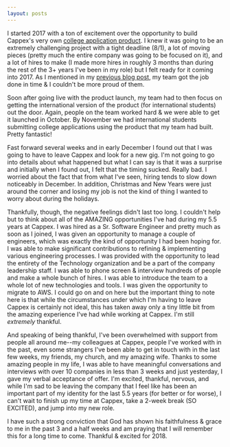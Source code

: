 ```yaml
---
layout: posts
---
```


I started 2017 with a ton of excitement over the opportunity to build Cappex's very own [college application product](https://www.cappex.com/hq/app/learn). I knew it was going to be an extremely challenging project with a tight deadline (8/1), a lot of moving pieces (pretty much the entire company was going to be focused on it), and a lot of hires to make (I made more hires in roughly 3 months than during the rest of the 3+ years I've been in my role) but I felt ready for it coming into 2017. As I mentioned in my [previous blog post](https://junhopark.com/posts/2017/10/12/new-product-launch-and-life-afterwards), my team got the job done in time & I couldn't be more proud of them.

Soon after going live with the product launch, my team had to then focus on getting the international version of the product (for international students) out the door. Again, people on the team worked hard & we were able to get it launched in October. By November we had international students submitting college applications using the product that my team had built. Pretty fantastic!

Fast forward several weeks and in early December I found out that I was going to have to leave Cappex and look for a new gig. I'm not going to go into details about what happened but what I can say is that it was a surprise and initially when I found out, I felt that the timing sucked. Really bad. I worried about the fact that from what I've seen, hiring tends to slow down noticeably in December. In addition, Christmas and New Years were just around the corner and losing my job is not the kind of thing I wanted to worry about during the holidays.

Thankfully, though, the negative feelings didn't last too long. I couldn't help but to think about all of the AMAZING opportunities I've had during my 5.5 years at Cappex. I was hired as a Sr. Software Engineer and pretty much as soon as I joined, I was given an opportunity to manage a couple of engineers, which was exactly the kind of opportunity I had been hoping for. I was able to make significant contributions to refining & implementing various engineering processes. I was provided with the opportunity to lead the entirety of the Technology organization and be a part of the company leadership staff. I was able to phone screen & interview hundreds of people and make a whole bunch of hires. I was able to introduce the team to a whole lot of new technologies and tools. I was given the opportunity to migrate to AWS. I could go on and on here but the important thing to note here is that while the circumstances under which I'm having to leave Cappex is certainly not ideal, this has taken away only a tiny little bit from the amazing experience I've had while working at Cappex. I'm still *extremely* thankful.

And speaking of being thankful, I've been overwhelmed with support from people all around me--my colleagues at Cappex, people I've worked with in the past, even some strangers I've been able to get in touch with in the last few weeks, my friends, my church, and my amazing wife. Thanks to some amazing people in my life, I was able to have meaningful conversations and interviews with over 10 companies in less than 3 weeks and just yesterday, I gave my verbal acceptance of offer. I'm excited, thankful, nervous, and while I'm sad to be leaving the company that I feel like has been an important part of my identity for the last 5.5 years (for better or for worse), I can't wait to finish up my time at Cappex, take a 2-week break (SO EXCITED), and jump into my new role.

I have such a strong conviction that God has shown his faithfulness & grace to me in the past 3 and a half weeks and am praying that I will remember this for a long time to come. Thankful & excited for 2018.
